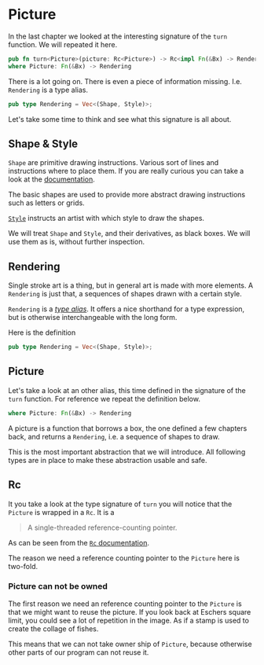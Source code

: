 # Picture
In the last chapter we looked at the interesting signature of the `turn`
function. We will repeated it here.

```rust
pub fn turn<Picture>(picture: Rc<Picture>) -> Rc<impl Fn(&Bx) -> Rendering>
where Picture: Fn(&Bx) -> Rendering 
```

There is a lot going on. There is even a piece of information missing. I.e.
`Rendering` is a type alias.

```rust
pub type Rendering = Vec<(Shape, Style)>;
```

Let's take some time to think and see what this signature is all about.

## Shape & Style
`Shape` are primitive drawing instructions. Various sort of lines and
instructions where to place them. If you are really curious you can take a look
at the [documentation](http://localhost:3000/doc/eschers/shape/enum.Shape.html).

The basic shapes are used to provide more abstract drawing instructions such as
letters or grids.

[`Style`](http://localhost:3000/doc/eschers/style/struct.Style.html) instructs
an artist with which style to draw the shapes.

We will treat `Shape` and `Style`, and their derivatives, as black boxes. We
will use them as is, without further inspection.

## Rendering
Single stroke art is a thing, but in general art is made with more elements. A
`Rendering` is just that, a sequences of shapes drawn with a certain style.

`Rendering` is a 
[_type alias_](https://doc.rust-lang.org/book/second-edition/ch19-04-advanced-types.html#type-aliases-create-type-synonyms).
It offers a nice shorthand for a type expression, but is otherwise
interchangeable with the long form.

Here is the definition

```rust
pub type Rendering = Vec<(Shape, Style)>;
```

## Picture
Let's take a look at an other alias, this time defined in the signature of the
`turn` function. For reference we repeat the definition below.

```rust
where Picture: Fn(&Bx) -> Rendering
```

A picture is a function that borrows a box, the one defined a few chapters back,
and returns a `Rendering`, i.e. a sequence of shapes to draw.

This is the most important abstraction that we will introduce. All following
types are in place to make these abstraction usable and safe.

## Rc
It you take a look at the type signature of `turn` you will notice that the
`Picture` is wrapped in a `Rc`. It is a

> A single-threaded reference-counting pointer. 

As can be seen from the [`Rc` documentation](https://doc.rust-lang.org/std/rc/struct.Rc.html). 

The reason we need a reference counting pointer to the `Picture` here is
two-fold.

### Picture can not be owned 
The first reason we need an reference counting pointer to the `Picture` is that
we might want to reuse the picture. If you look back at Eschers square limit,
you could see a lot of repetition in the image. As if a stamp is used to create
the collage of fishes.

This means that we can not take owner ship of `Picture`, because otherwise other
parts of our program can not reuse it.


